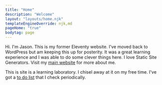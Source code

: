 ```yaml
---
title: "Home"
description: "Welcome"
layout: "layouts/home.njk"
templateEngineOverride: njk,md
pageHome: "true"
bodytag: page
---
```

Hi. I'm Jason. This is my former Eleventy website. I've moved back to WordPress but am keeping this up for posterity. It was a great learning experience and I was able to do some clever things here. I love Static Site Generators. Visit my [main website](https://jasonchafin.com) for more about me.

This is site is a learning laboratory. I chisel away at it on my free time. I've got a [to do list](https://github.com/Herm71/jc-eleventy/issues) that I check periodically.
